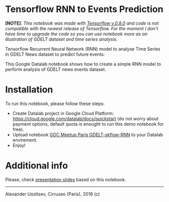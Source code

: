 # Tensorflow RNN to Events Prediction
**[NOTE]**: *This notebook was made with [Tensorflow v.0.8.0](https://github.com/tensorflow/tensorflow/releases/tag/v0.8.0) and code is not compatible with the newest release of Tensorflow. For the moment I don't have time to upgrade the code so you can use notebook more as an illustration of GDELT dataset and time series analysis.*

Tensorflow Recurrent Neural Network (RNN) model to analyse Time Series in GDELT News dataset to predict future events.

This Google Datalab notebook shows how to create a simple RNN model to perform analysis of GDELT news events dataset.

# Installation
To run this notebook, please follow these steps:
* Create Datalab project in Google Cloud Platform: https://cloud.google.com/datalab/docs/quickstart (do not worry about payment options, default quota is enought to run this demo notebook for free).
* Upload notebook [GDC Meetup Paris GDELT-skflow-RNN](https://github.com/marsbroshok/tensorflow-rnn-events-prediction/blob/master/GDC%20Meetup%20Paris%20GDELT-skflow-RNN.ipynb) to your Datalab envirement.
* Enjoy!


# Additional info
Please, check [presentation slides](https://docs.google.com/presentation/d/1EoUpLG11NDkKg00ay-YKo_RooQP9LY2RRt2RPFemdF8/edit?usp=sharing) based on this notebook.



_______________
Alexander Usoltsev, Cirruseo (Paris), 2016 (c)

